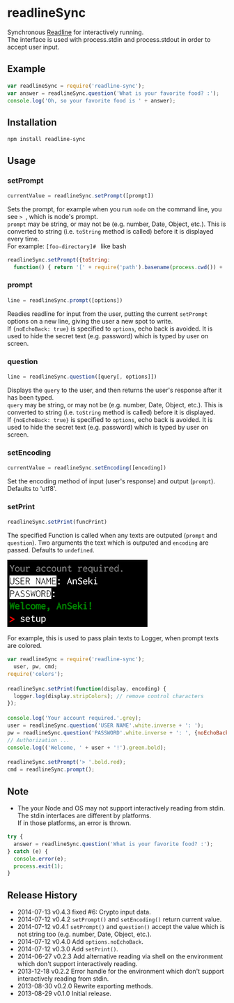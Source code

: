 # readlineSync

Synchronous [Readline](http://nodejs.org/api/readline.html) for interactively running.  
The interface is used with process.stdin and process.stdout in order to accept user input.

## Example

```js
var readlineSync = require('readline-sync');
var answer = readlineSync.question('What is your favorite food? :');
console.log('Oh, so your favorite food is ' + answer);
```

## Installation

```
npm install readline-sync
```

## Usage

### setPrompt

```js
currentValue = readlineSync.setPrompt([prompt])
```

Sets the prompt, for example when you run `node` on the command line, you see `> `, which is node's prompt.  
`prompt` may be string, or may not be (e.g. number, Date, Object, etc.). This is converted to string (i.e. `toString` method is called) before it is displayed every time.  
For example: `[foo-directory]# ` like bash

```js
readlineSync.setPrompt({toString:
  function() { return '[' + require('path').basename(process.cwd()) + ']# '; }})
```

### prompt

```js
line = readlineSync.prompt([options])
```

Readies readline for input from the user, putting the current `setPrompt` options on a new line, giving the user a new spot to write.  
If `{noEchoBack: true}` is specified to `options`, echo back is avoided. It is used to hide the secret text (e.g. password) which is typed by user on screen.

### question

```js
line = readlineSync.question([query[, options]])
```

Displays the `query` to the user, and then returns the user's response after it has been typed.  
`query` may be string, or may not be (e.g. number, Date, Object, etc.). This is converted to string (i.e. `toString` method is called) before it is displayed.  
If `{noEchoBack: true}` is specified to `options`, echo back is avoided. It is used to hide the secret text (e.g. password) which is typed by user on screen.

### setEncoding

```js
currentValue = readlineSync.setEncoding([encoding])
```

Set the encoding method of input (user's response) and output (`prompt`). Defaults to 'utf8'.

### setPrint

```js
readlineSync.setPrint(funcPrint)
```

The specified Function is called when any texts are outputed (`prompt` and `question`). Two arguments the text which is outputed and `encoding` are passed. Defaults to `undefined`.

![sample](cl_01.png)

For example, this is used to pass plain texts to Logger, when prompt texts are colored.

```js
var readlineSync = require('readline-sync');
  user, pw, cmd;
require('colors');

readlineSync.setPrint(function(display, encoding) {
  logger.log(display.stripColors); // remove control characters
});

console.log('Your account required.'.grey);
user = readlineSync.question('USER NAME'.white.inverse + ': ');
pw = readlineSync.question('PASSWORD'.white.inverse + ': ', {noEchoBack: true});
// Authorization ...
console.log(('Welcome, ' + user + '!').green.bold);

readlineSync.setPrompt('> '.bold.red);
cmd = readlineSync.prompt();
```

## <a name ="note">Note</a>
+ The your Node and OS may not support interactively reading from stdin. The stdin interfaces are different by platforms.  
If in those platforms, an error is thrown.

```js
try {
  answer = readlineSync.question('What is your favorite food? :');
} catch (e) {
  console.error(e);
  process.exit(1);
}
```

## Release History
 * 2014-07-13			v0.4.3			fixed #6: Crypto input data.
 * 2014-07-12			v0.4.2			`setPrompt()` and `setEncoding()` return current value.
 * 2014-07-12			v0.4.1			`setPrompt()` and `question()` accept the value which is not string too (e.g. number, Date, Object, etc.).
 * 2014-07-12			v0.4.0			Add `options.noEchoBack`.
 * 2014-07-12			v0.3.0			Add `setPrint()`.
 * 2014-06-27			v0.2.3			Add alternative reading via shell on the environment which don't support interactively reading.
 * 2013-12-18			v0.2.2			Error handle for the environment which don't support interactively reading from stdin.
 * 2013-08-30			v0.2.0			Rewrite exporting methods.
 * 2013-08-29			v0.1.0			Initial release.
